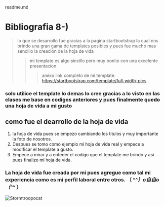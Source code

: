 readme.md
# Bibliografia 8-)
> lo que se desarrollo fue gracias a la pagina startbootstrap la cual nos brindo una gran gama de templates posibles y pues fue mucho mas sencillo la creacion de la hoja de vida
>> mi template es algo sincillo pero muy bonito con una excelente presentacion
> > > anexo link completo de mi template: https://startbootstrap.com/template/full-width-pics 
### solo utilice el template lo demas lo cree gracias a lo visto en las clases me base en codigos anteriores y pues finalmente quedo una hoja de vida a mi gusto
## como fue el dearrollo de la hoja de vida
1. la hoja de vida pues se empezo cambiando los titulos y muy importante la foto de nosotros.
2. Despues se tomo como ejemplo mi hoja de vida real y empece a modificar el template a gusto.
3. Empece a mirar y a enteder el codigo que el template me brindo y asi pues finalizo mi hoja de vida.
### La hoja de vida fue creada por mi pues agregue como tal mi experiencia como es mi perfil laboral entre otros. （ ^_^）o自自o（^_^ ）
![Stormtroopocat](https://octodex.github.com/images/stormtroopocat.jpg "The Stormtroopocat")